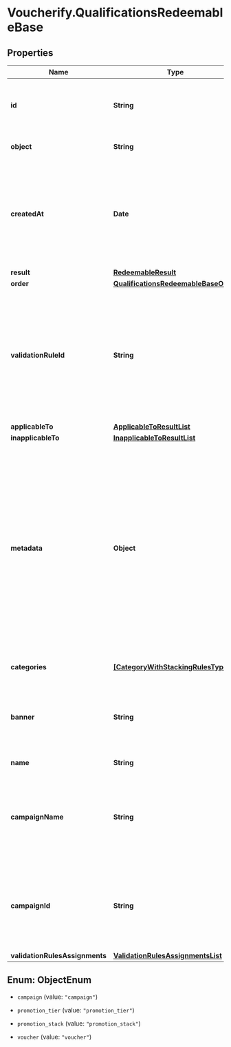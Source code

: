 # Voucherify.QualificationsRedeemableBase

## Properties

Name | Type | Description | Notes
------------ | ------------- | ------------- | -------------
**id** | **String** | ID of the redeemable. For a voucher, it&#39;s its &#x60;code&#x60; value. | [optional] 
**object** | **String** | Object type of the redeemable. | [optional] 
**createdAt** | **Date** | Timestamp representing the date and time when the object was created. The value is shown in the ISO 8601 format. | [optional] 
**result** | [**RedeemableResult**](RedeemableResult.md) |  | [optional] 
**order** | [**QualificationsRedeemableBaseOrder**](QualificationsRedeemableBaseOrder.md) |  | [optional] 
**validationRuleId** | **String** | A unique validation rule identifier assigned by the Voucherify API. The validation rule is verified before points are added to the balance. | [optional] 
**applicableTo** | [**ApplicableToResultList**](ApplicableToResultList.md) |  | [optional] 
**inapplicableTo** | [**InapplicableToResultList**](InapplicableToResultList.md) |  | [optional] 
**metadata** | **Object** | The metadata object stores all custom attributes assigned to the product. A set of key/value pairs that you can attach to a product object. It can be useful for storing additional information about the product in a structured format. | [optional] 
**categories** | [**[CategoryWithStackingRulesType]**](CategoryWithStackingRulesType.md) | List of category information. | [optional] 
**banner** | **String** | Name of the earning rule. This is displayed as a header for the earning rule in the Dashboard. | [optional] 
**name** | **String** | Name of the redeemable. | [optional] 
**campaignName** | **String** | Name of the campaign associated to the redeemable. This field is available only if object is not &#x60;campaign&#x60; | [optional] 
**campaignId** | **String** | Id of the campaign associated to the redeemable. This field is available only if object is not &#x60;campaign&#x60; | [optional] 
**validationRulesAssignments** | [**ValidationRulesAssignmentsList**](ValidationRulesAssignmentsList.md) |  | [optional] 



## Enum: ObjectEnum


* `campaign` (value: `"campaign"`)

* `promotion_tier` (value: `"promotion_tier"`)

* `promotion_stack` (value: `"promotion_stack"`)

* `voucher` (value: `"voucher"`)




